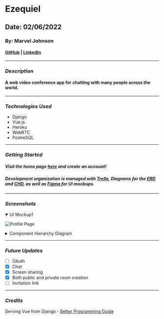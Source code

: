 # Ezequiel

## Date: 02/06/2022

### By: Marvel Johnson

#### [GitHub](https://github.com/MarvJohnson) | [LinkedIn](https://www.linkedin.com/in/marvel-johnson/)
***

### ***Description***
#### A web video conference app for chatting with many people across the world.
***

### ***Technologies Used***
* Django
* Vue.js
* Heroku
* WebRTC
* PostreSQL
***

### ***Getting Started***
##### Visit the home page [here](https://ezequiel-web.herokuapp.com/) and create an account!
##### Development organization is managed with [Trello](https://trello.com/b/JyzQBSre/ezequiel), Diagrams for the [ERD](https://app.diagrams.net/?libs=general;er#LEzequiel%20ERD) and [CHD](https://app.diagrams.net/#LEzequiel%20CHD), as well as [Figma](https://www.figma.com/file/tFHXGxJwfOiKhEpyRQhxRX/Ezequiel?node-id=0%3A1) for UI mockups.
***

### ***Screenshots***
<details open>
  <summary>UI Mockup1</summary>

  ![Profile Page](https://trello.com/1/cards/61fd9304b9423983227111ca/attachments/6200f1148a400e6e1e33197b/previews/6200f1158a400e6e1e331988/download/Profile_SS.JPG.jpg)
</details>

<details>
  <summary>Component Hierarchy Diagram</summary>

  ![CHD](https://trello.com/1/cards/61fd930e139a376ac6024e69/attachments/6200f3e384aba18f8a38ddc4/previews/6200f3e384aba18f8a38dde4/download/Ezequiel_CHD.drawio.png)
</details>

***

### ***Future Updates***
- [ ] OAuth
- [x] Chat
- [x] Screen sharing
- [x] Both public and private room creation
- [ ] Invitation link
***

### ***Credits***
Serving Vue from Django - [Better Programming Guide](https://betterprogramming.pub/vue-django-using-vue-files-and-the-vue-cli-d6dd8c9145eb)
